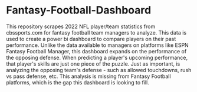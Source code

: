 # Fantasy-Football-Dashboard

This repository scrapes 2022 NFL player/team statistics from cbssports.com for fantasy football team managers to analyze. This data is used to create a power bi dashboard to compare players on their past performance. Unlike the data available to managers on platforms like ESPN Fantasy Football Manager, this dashboard expands on the performance of the opposing defense. When predicting a player's upcoming performance, that player's skills are just one piece of the puzzle. Just as important, is analyzing the opposing team's defense - such as allowed touchdowns, rush vs pass defense, etc. This analysis is missing from Fantasy Football platforms, which is the gap this dashboard is looking to fill. 
